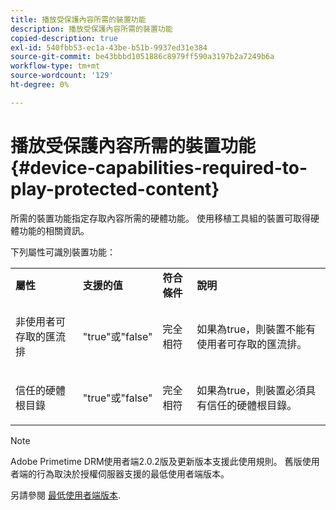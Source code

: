 ```yaml
---
title: 播放受保護內容所需的裝置功能
description: 播放受保護內容所需的裝置功能
copied-description: true
exl-id: 540fbb53-ec1a-43be-b51b-9937ed31e384
source-git-commit: be43bbbd1051886c8979ff590a3197b2a7249b6a
workflow-type: tm+mt
source-wordcount: '129'
ht-degree: 0%

---
```


# 播放受保護內容所需的裝置功能 {#device-capabilities-required-to-play-protected-content}

所需的裝置功能指定存取內容所需的硬體功能。 使用移植工具組的裝置可取得硬體功能的相關資訊。

下列屬性可識別裝置功能：

<table id="table_v3n_fks_n4"> 
 <tbody> 
  <tr> 
   <td><b>屬性</b> </td> 
   <td><b>支援的值</b> </td> 
   <td><b>符合條件</b> </td> 
   <td><b>說明</b> </td> 
  </tr> 
  <tr> 
   <td colname="1" class="- topic/entry "> <p class="- topic/p ">非使用者可存取的匯流排 </p> </td> 
   <td colname="2" class="- topic/entry "> <p class="- topic/p ">"true"或"false" </p> </td> 
   <td colname="3" class="- topic/entry "> <p class="- topic/p ">完全相符 </p> </td> 
   <td colname="4" class="- topic/entry "> <p class="- topic/p ">如果為true，則裝置不能有使用者可存取的匯流排。 </p> </td> 
  </tr> 
  <tr> 
   <td colname="1" class="- topic/entry "> <p class="- topic/p ">信任的硬體根目錄 </p> </td> 
   <td colname="2" class="- topic/entry "> <p class="- topic/p ">"true"或"false" </p> </td> 
   <td colname="3" class="- topic/entry "> <p class="- topic/p ">完全相符 </p> </td> 
   <td colname="4" class="- topic/entry "> <p class="- topic/p ">如果為true，則裝置必須具有信任的硬體根目錄。 </p> </td> 
  </tr> 
 </tbody> 
</table>

>[!NOTE]
>
>Adobe Primetime DRM使用者端2.0.2版及更新版本支援此使用規則。 舊版使用者端的行為取決於授權伺服器支援的最低使用者端版本。
>
>另請參閱 [最低使用者端版本](../../../../protecting-content/setting-up-the-sdk/setup-dev-env.md).
